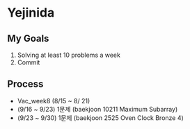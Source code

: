 # Yejinida

<h2> My Goals</h2>
<ol>
  <li>Solving at least 10 problems a week</li> 
  <li>Commit</li>
  </ol>

<h2>Process</h2>
<ul>
  <li> Vac_week8 (8/15 ~ 8/ 21) </li>
  <li> (9/16 ~ 9/23) 1문제 (baekjoon 10211 Maximum Subarray) </li>
  <li> (9/23 ~ 9/30) 1문제 (baekjoon 2525 Oven Clock Bronze 4) </li>
 
